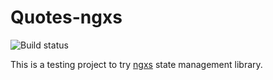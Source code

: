 # Quotes-ngxs

![Build status](https://travis-ci.org/MartinNuc/quotes-ngxs.svg?branch=master)

This is a testing project to try [ngxs](https://github.com/amcdnl/ngxs) state management library.
